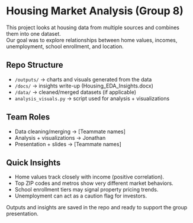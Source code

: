# Housing Market Analysis (Group 8)

This project looks at housing data from multiple sources and combines them into one dataset.  
Our goal was to explore relationships between home values, incomes, unemployment, school enrollment, and location.  

## Repo Structure
- `/outputs/` → charts and visuals generated from the data  
- `/docs/` → insights write-up (Housing_EDA_Insights.docx)  
- `/data/` → cleaned/merged datasets (if applicable)  
- `analysis_visuals.py` → script used for analysis + visualizations  

## Team Roles
- Data cleaning/merging → [Teammate names]  
- Analysis + visualizations → Jonathan  
- Presentation + slides → [Teammate names]  

## Quick Insights
- Home values track closely with income (positive correlation).  
- Top ZIP codes and metros show very different market behaviors.  
- School enrollment tiers may signal property pricing trends.  
- Unemployment can act as a caution flag for investors.  

Outputs and insights are saved in the repo and ready to support the group presentation.
